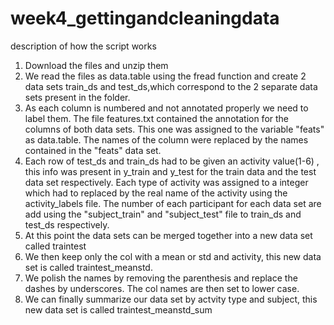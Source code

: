 # week4_gettingandcleaningdata
description of how the script works

1. Download the files and unzip them
2. We read the files as data.table using the fread function and create 2 data sets train_ds and test_ds,which
correspond to the 2 separate data sets present in the folder.
3. As each column is numbered and not annotated properly we need to label them. The file features.txt contained 
the annotation for the columns of both data sets. This one was assigned to the variable "feats" as data.table. The
names of the column were replaced by the names contained in the "feats" data set.
4. Each row of test_ds and train_ds had to be given an activity value(1-6) , this info was present in y_train and y_test for the
train data and the test data set respectively. Each type of activity was assigned to a integer which had to replaced by
the real name of the activity using the activity_labels file. The number of each participant for each data set are add using the "subject_train" and "subject_test" file to train_ds and test_ds respectively.
5. At this point the data sets can be merged together into a new data set called traintest
6. We then keep only the col with a mean or std and activity, this new data set is called traintest_meanstd.
7. We polish the names by removing the parenthesis and replace the dashes by underscores. The col names are
then set to lower case.
8. We can finally summarize our data set by actvity type and subject, this new data set is called traintest_meanstd_sum
